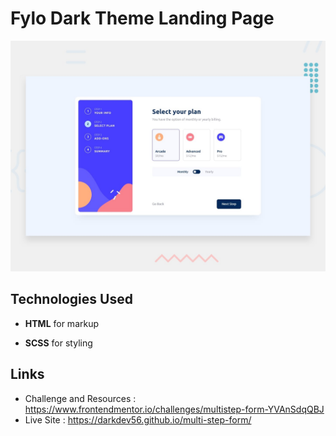 # Fylo Dark Theme Landing Page

![Design preview for the News Homepage coding challenge](./design/desktop-preview.jpg)

## Technologies Used

- **HTML** for markup

- **SCSS** for styling

## Links

- Challenge and Resources : https://www.frontendmentor.io/challenges/multistep-form-YVAnSdqQBJ
- Live Site : https://darkdev56.github.io/multi-step-form/
